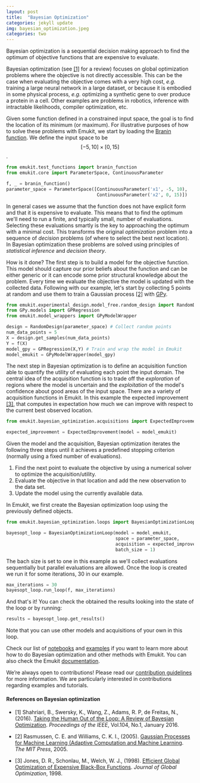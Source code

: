 ```yaml
---
layout: post
title:  "Bayesian Optimization"
categories: jekyll update
img: bayesian_optimization.jpeg
categories: two
---
```


Bayesian optimization is a sequential decision making approach to find the optimum of objective functions that are
expensive to evaluate.


Bayesian optimization (see [[1]](#references-on-bayesian-optimization) for a review) focuses on global optimization problems
where the objective is not directly accessible. This can be the case when evaluating the objective comes with a very high
cost, *e.g.* training a large neural network in a large dataset, or because it is embodied in some physical process, *e.g.* optimizing a synthetic gene
to over produce a protein in a cell. Other examples are problems in robotics, inference with intractable likelihoods,
compiler optimization, etc.

Given some function defined in a constrained input space, the goal is to find the location of its minimum (or maximum). For illustrative purposes of how to solve 
these problems with Emukit, we start by loading the [Branin function](https://www.sfu.ca/~ssurjano/branin.html). We define the input space to be $$[-5,10]\times [0,15]$$.

```python
from emukit.test_functions import branin_function
from emukit.core import ParameterSpace, ContinuousParameter

f, _ = branin_function()
parameter_space = ParameterSpace([ContinuousParameter('x1', -5, 10),
                                  ContinuousParameter('x2', 0, 15)])
```

In general cases we assume that the function does not have explicit form and that it is expensive to evaluate. 
This means that to find the optimum we'll need to run a finite, and typically small, number of evaluations. 
Selecting these evaluations smartly is the key to approaching the optimum with a minimal cost. 
This transforms the original *optimization* problem into a sequence of *decision* problems (of where to select the best next location). 
In Bayesian optimization these problems are solved using principles of *statistical inference* and *decision theory*.

How is it done? The first step is to build a model for the objective function. 
This model should capture our prior beliefs about the function and can be either generic or it can encode some prior structural knowledge about the problem.
Every time we evaluate the objective the model is updated with the collected data. 
Following with our example, let's start by collecting 5 points at random and use them to train a Gaussian process [[2]](#references-on-bayesian-optimization) with [GPy](https://github.com/SheffieldML/GPy).

```python
from emukit.experimental_design.model_free.random_design import RandomDesign
from GPy.models import GPRegression
from emukit.model_wrappers import GPyModelWrapper

design = RandomDesign(parameter_space) # Collect random points
num_data_points = 5
X = design.get_samples(num_data_points)
Y = f(X)
model_gpy = GPRegression(X,Y) # Train and wrap the model in Emukit
model_emukit = GPyModelWrapper(model_gpy)
```

The next step in Bayesian optimization is to define an acquisition function able to quantify the utility of evaluating each point the input domain. 
The central idea of the acquisition function is to trade off the *exploration* of regions where the model is uncertain and the *exploitation* of the model's confidence about good areas of the input space. 
There are a variety of acquisition functions in Emukit. 
In this example the expected improvement [[3]](#references-on-bayesian-optimization), that computes in expectation how much we can improve with respect to the current best observed location. 

```python
from emukit.bayesian_optimization.acquisitions import ExpectedImprovement

expected_improvement = ExpectedImprovement(model = model_emukit)
```

Given the model and the acquisition, Bayesian optimization iterates the following three steps until it achieves a predefined stopping criterion 
(normally using a fixed number of evaluations).

1. Find the next point to evaluate the objective by using a numerical solver to optimize the acquisition/utility. 
2. Evaluate the objective in that location and add the new observation to the data set.
3. Update the model using the currently available data.

In Emukit, we first create the Bayesian optimization loop using the previously defined objects.

```python
from emukit.bayesian_optimization.loops import BayesianOptimizationLoop

bayesopt_loop = BayesianOptimizationLoop(model = model_emukit,
                                         space = parameter_space,
                                         acquisition = expected_improvement,
                                         batch_size = 1)
```
The bach size is set to one in this example as we'll collect evaluations sequentially but parallel evaluations are allowed. 
Once the loop is created we run it for some iterations, 30 in our example.

```python
max_iterations = 30
bayesopt_loop.run_loop(f, max_iterations)
```
And that's it! You can check the obtained the results looking into the state of the loop or by running:
 
```python
results = bayesopt_loop.get_results()
``` 

Note that you can use other models and acquisitions of your own in this loop.

Check our list of [notebooks](http://nbviewer.jupyter.org/github/amzn/emukit/blob/master/notebooks/index.ipynb) and [examples](https://github.com/amzn/emukit/tree/master/emukit/examples) if you want to learn more about how to do Bayesian optimization and other methods with Emukit. You can also check the Emukit [documentation](https://emukit.readthedocs.io/en/latest/).

We’re always open to contributions! Please read our [contribution guidelines](https://github.com/amzn/emukit/blob/master/CONTRIBUTING.md) for more information. We are particularly interested in contributions
regarding examples and tutorials.

#### References on Bayesian optimization

- [1] Shahriari, B., Swersky, K., Wang, Z., Adams, R. P,  de Freitas, N., (2016). [Taking the Human Out of the Loop: A Review of Bayesian Optimization](https://www.cs.ox.ac.uk/people/nando.defreitas/publications/BayesOptLoop.pdf). *Proceedings of the IEEE*, Vol.104, No.1, January 2016.

- [2] Rasmussen, C. E. and Williams, C. K. I., (2005). [Gaussian Processes for Machine Learning (Adaptive Computation and Machine Learning](http://www.gaussianprocess.org/gpml/chapters/RW.pdf). *The MIT Press*, 2005.

- [3] Jones, D. R., Schonlau, M., Welch, W. J., (1998). [Efficient Global Optimization of Expensive Black-Box Functions](http://www.ressources-actuarielles.net/EXT/ISFA/1226.nsf/0/f84f7ac703bf5862c12576d8002f5259/$FILE/Jones98.pdf). *Journal of Global Optimization*, 1998.
